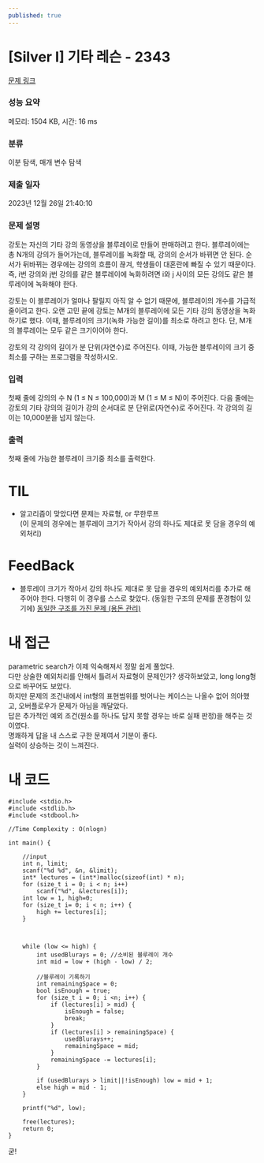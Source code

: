 ```yaml
---
published: true
---
```

# [Silver I] 기타 레슨 - 2343 

[문제 링크](https://www.acmicpc.net/problem/2343) 

### 성능 요약

메모리: 1504 KB, 시간: 16 ms

### 분류

이분 탐색, 매개 변수 탐색

### 제출 일자

2023년 12월 26일 21:40:10

### 문제 설명

강토는 자신의 기타 강의 동영상을 블루레이로 만들어 판매하려고 한다. 블루레이에는 총 N개의 강의가 들어가는데, 블루레이를 녹화할 때, 강의의 순서가 바뀌면 안 된다. 순서가 뒤바뀌는 경우에는 강의의 흐름이 끊겨, 학생들이 대혼란에 빠질 수 있기 때문이다. 즉, i번 강의와 j번 강의를 같은 블루레이에 녹화하려면 i와 j 사이의 모든 강의도 같은 블루레이에 녹화해야 한다.

강토는 이 블루레이가 얼마나 팔릴지 아직 알 수 없기 때문에, 블루레이의 개수를 가급적 줄이려고 한다. 오랜 고민 끝에 강토는 M개의 블루레이에 모든 기타 강의 동영상을 녹화하기로 했다. 이때, 블루레이의 크기(녹화 가능한 길이)를 최소로 하려고 한다. 단, M개의 블루레이는 모두 같은 크기이어야 한다.

강토의 각 강의의 길이가 분 단위(자연수)로 주어진다. 이때, 가능한 블루레이의 크기 중 최소를 구하는 프로그램을 작성하시오.

### 입력 

첫째 줄에 강의의 수 N (1 ≤ N ≤ 100,000)과 M (1 ≤ M ≤ N)이 주어진다. 다음 줄에는 강토의 기타 강의의 길이가 강의 순서대로 분 단위로(자연수)로 주어진다. 각 강의의 길이는 10,000분을 넘지 않는다.

### 출력 

첫째 줄에 가능한 블루레이 크기중 최소를 출력한다.






# TIL

* 알고리즘이 맞았다면 문제는 자료형, or 무한루프  
(이 문제의 경우에는 블루레이 크기가 작아서 강의 하나도 제대로 못 담을 경우의 예외처리)



# FeedBack

* 블루레이 크기가 작아서 강의 하나도 제대로 못 담을 경우의 예외처리를 추가로 해주어야 한다.
다행히 이 경우를 스스로 찾았다. (동일한 구조의 문제를 푼경험이 있기에)
[동일한 구조를 가진 문제 (용돈 관리)](https://forwarder1121.github.io/%EB%B0%B1%EC%A4%80-%EC%9A%A9%EB%8F%88-%EA%B4%80%EB%A6%AC/)

# 내 접근

parametric search가 이제 익숙해져서 정말 쉽게 풀었다.  
다만 상술한 예외처리를 안해서 틀려서 자료형이 문제인가? 생각하보았고, long long형으로 바꾸어도 보았다.  
하지만 문제의 조건내에서 int형의 표현범위를 벗어나는 케이스는 나올수 없어 의아했고, 오버플로우가 문제가 아님을 깨달았다.  
답은 추가적인 예외 조건(원소를 하나도 담지 못할 경우는 바로 실패 판정)을 해주는 것이였다.  
명쾌하게 답을 내 스스로 구한 문제여서 기분이 좋다.  
실력이 상승하는 것이 느껴진다. 


# 내 코드
```
#include <stdio.h>
#include <stdlib.h>
#include <stdbool.h>

//Time Complexity : O(nlogn)

int main() {

	//input
	int n, limit;
	scanf("%d %d", &n, &limit);
	int* lectures = (int*)malloc(sizeof(int) * n);
	for (size_t i = 0; i < n; i++)
		scanf("%d", &lectures[i]);
	int low = 1, high=0;
	for (size_t i= 0; i < n; i++) {
		high += lectures[i];
	}


	
	while (low <= high) {
		int usedBlurays = 0; //소비된 블루레이 개수
		int mid = low + (high - low) / 2;

		//블루레이 기록하기 
		int remainingSpace = 0;
		bool isEnough = true;
		for (size_t i = 0; i <n; i++) {
			if (lectures[i] > mid) {
				isEnough = false;
				break;
			}
			if (lectures[i] > remainingSpace) {
				usedBlurays++;
				remainingSpace = mid;
			}
			remainingSpace -= lectures[i];
		}
		
		if (usedBlurays > limit||!isEnough) low = mid + 1;
		else high = mid - 1;
	}
	
	printf("%d", low);

	free(lectures);
	return 0;
}
```
굳!